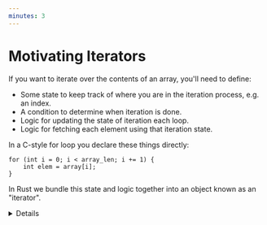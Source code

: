 ```yaml
---
minutes: 3
---
```


# Motivating Iterators

If you want to iterate over the contents of an array, you'll need to define:

- Some state to keep track of where you are in the iteration process, e.g. an
  index.
- A condition to determine when iteration is done.
- Logic for updating the state of iteration each loop.
- Logic for fetching each element using that iteration state.

In a C-style for loop you declare these things directly:

```c,editable
for (int i = 0; i < array_len; i += 1) {
    int elem = array[i];
}
```

In Rust we bundle this state and logic together into an object known as an
"iterator".

<details>

- This slide provides context for what Rust iterators do under the hood. We use
  the (hopefully) familiar construct of a C-style `for` loop to show how
  iteration requires some state and some logic, that way on the next slide we
  can show how an iterator bundles these together.

## More to Explore

There's another way to express array iteration using `for` in C and C++: You can
use a pointer to the front and a pointer to the end of the array and then
compare those pointers to determine when the loop should end.

```c,editable
for (int *ptr = array; ptr < array + len; ptr += 1) {
    int elem = *ptr;
}
```

If students ask, you can point out that this is how Rust's slice and array
iterators work under the hood (though implemented as a Rust iterator).

</details>
